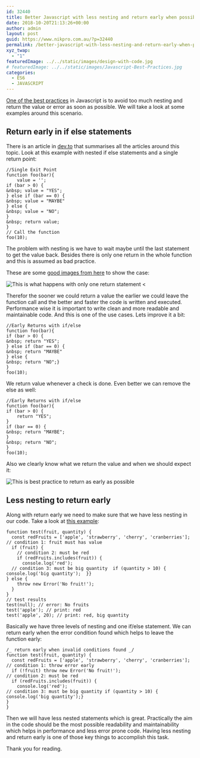 ```yaml
---
id: 32440
title: Better Javascript with less nesting and return early when possible
date: 2018-10-20T21:13:26+00:00
author: admin
layout: post
guid: https://www.nikpro.com.au/?p=32440
permalink: /better-javascript-with-less-nesting-and-return-early-when-possible/
xyz_twap:
  - "1"
featuredImage: ../../static/images/design-with-code.jpg
# featuredImage: ../../static/images/Javascript-Best-Practices.jpg
categories:
  - ES6
  - JAVASCRIPT
---
```


[One of the best practices](https://www.nikpro.com.au/how-arrow-functions-fixed-this-keyword-problem-in-es6/) in Javascript is to avoid too much nesting and return the value or error as soon as possible. We will take a look at some examples around this scenario.

## Return early in if else statements

There is an article in <a href="https://dev.to/jenniferlynparsons/early-returns-in-javascript-5hfb" target="_blank" rel="noreferrer noopener">dev.to</a>&nbsp;that summarises all the articles around this topic. Look at this example with nested if else statements and a single return point:

```
//Single Exit Point
function foo(bar){
    value = '';
if (bar > 0) {
&nbsp; value = "YES";
} else if (bar == 0) {
&nbsp; value = "MAYBE"
} else {
&nbsp; value = "NO";
}
&nbsp; return value;
}
// Call the function
foo(10);
```

The problem with nesting is we have to wait maybe until the last statement to get the value back. Besides there is only one return in the whole function and this is assumed as bad practice.

These are some <a href="https://lecterror.com/articles/view/code-formatting-and-readability" target="_blank" rel="noreferrer noopener">good images from here</a> to show the case:

<img src="https://www.nikpro.com.aubadcode.png" alt="This is what happens with only one return statement" class="wp-image-32441" srcset="https://testgatsby.localbadcode.png 717w, https://testgatsby.localbadcode-300x118.png 300w" sizes="(max-width: 717px) 100vw, 717px" /> <

Therefor the sooner we could return a value the earlier we could leave the function call and the better and faster the code is written and executed. Performance wise it is important to write clean and more readable and maintainable code. And this is one of the use cases. Lets improve it a bit:

```
//Early Returns with if/else
function foo(bar){
if (bar > 0) {
&nbsp; return "YES";
} else if (bar == 0) {
&nbsp; return "MAYBE"
} else {
&nbsp; return "NO";}
}
foo(10);
```

We return value whenever a check is done. Even better we can remove the else as well:

```
//Early Returns with if/else
function foo(bar){
if (bar > 0) {
    return "YES";
}
if (bar == 0) {
&nbsp; return "MAYBE";
}
&nbsp; return "NO";
}
foo(10);
```

Also we clearly know what we return the value and when we should expect it:

<img src="https://www.nikpro.com.augoodcode.png" alt="This is best practice to return as early as possible" class="wp-image-32442" srcset="https://testgatsby.localgoodcode.png 356w, https://testgatsby.localgoodcode-207x300.png 207w" sizes="(max-width: 356px) 100vw, 356px" />

## Less nesting to return early

Along with return early we need to make sure that we have less nesting in our code. Take a look at <a href="https://scotch.io/bar-talk/5-tips-to-write-better-conditionals-in-javascript#toc-2-less-nesting-return-early" target="_blank" rel="noreferrer noopener">this example</a>:

```
function test(fruit, quantity) {
  const redFruits = ['apple', 'strawberry', 'cherry', 'cranberries'];
// condition 1: fruit must has value
  if (fruit) {
    // condition 2: must be red
    if (redFruits.includes(fruit)) {
      console.log('red');
  // condition 3: must be big quantity  if (quantity > 10) {    console.log('big quantity');  }}
} else {
    throw new Error('No fruit!');
  }
}
// test results
test(null); // error: No fruits
test('apple'); // print: red
test('apple', 20); // print: red, big quantity
```

Basically we have three levels of nesting and one if/else statement. We can return early when the error condition found which helps to leave the function early:

```
/_ return early when invalid conditions found _/
function test(fruit, quantity) {
  const redFruits = ['apple', 'strawberry', 'cherry', 'cranberries'];
// condition 1: throw error early
  if (!fruit) throw new Error('No fruit!');
// condition 2: must be red
  if (redFruits.includes(fruit)) {
    console.log('red');
// condition 3: must be big quantity if (quantity > 10) {  console.log('big quantity');}
}
}
```

Then we will have less nested statements which is great. Practically the aim in the code should be the most possible readability and maintainability which helps in performance and less error prone code. Having less nesting and return early is one of those key things to accomplish this task.

Thank you for reading.
